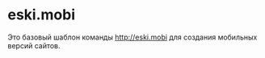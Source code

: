 eski.mobi
========

Это базовый шаблон команды http://eski.mobi для создания мобильных версий сайтов. 

